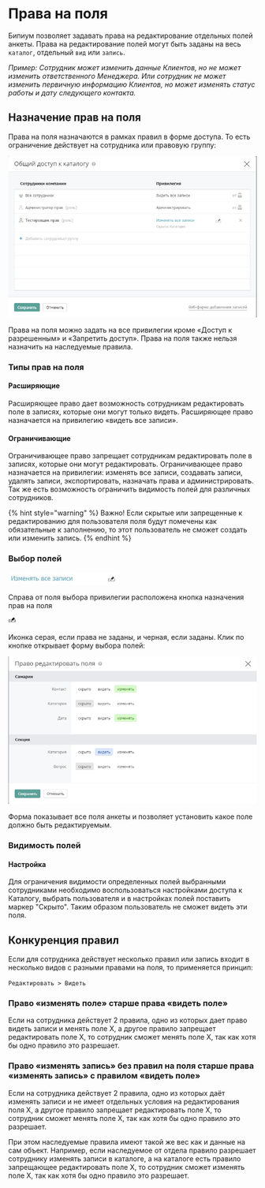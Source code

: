 # Права на поля

Бипиум позволяет задавать права на редактирование отдельных полей анкеты. Права на редактирование полей могут быть заданы на весь `каталог`, отдельный `вид` или `запись`.

_Пример: Сотрудник может изменить данные Клиентов, но не может изменить ответственного Менеджера. Или сотрудник не может изменить первичную информацию Клиентов, но может изменять статус работы и дату следующего контакта._

## Назначение прав на поля

Права на поля назначаются в рамках правил в форме доступа. То есть ограничение действует на сотрудника или правовую группу:

![](../../.gitbook/assets/1.jpg)

Права на поля можно задать на все привилегии кроме «Доступ к разрешенным» и «Запретить доступ». Права на поля также нельзя назначить на наследуемые правила.

### Типы прав на поля

#### Расширяющие

Расширяющее право дает возможность сотрудникам редактировать поле в записях, которые они могут только видеть. Расширяющее право назначается на привилегию «видеть все записи».

#### Ограничивающие

Ограничивающее право запрещает сотрудникам редактировать поле в записях, которые они могут редактировать. Ограничивающее право назначается на привилегии: изменять все записи, создавать записи, удалять записи, экспортировать, назначать права и администрировать. Так же есть возможность ограничить видимость полей для различных сотрудников.

{% hint style="warning" %}
Важно! Если скрытые или запрещенные к редактированию для пользователя поля будут помечены как обязательные к заполнению, то этот пользователь не сможет создать или изменить запись.
{% endhint %}

### Выбор полей

![](<../../.gitbook/assets/3 (2).jpg>)

Справа от поля выбора привилегии расположена кнопка назначения прав на поля&#x20;

![](../../.gitbook/assets/rights-fields-icon.jpg)

Иконка серая, если права не заданы, и черная, если заданы. Клик по кнопке открывает форму выбора полей:

![](../../.gitbook/assets/2.jpg)

Форма показывает все поля анкеты и позволяет установить какое поле должно быть редактируемым.

### Видимость полей

#### Настройка

Для ограничения видимости определенных полей выбранными сотрудниками необходимо воспользоваться настройками доступа к Каталогу, выбрать пользователя и в настройках полей поставить маркер "Скрыто". Таким образом пользователь не сможет видеть эти поля.&#x20;

## Конкуренция правил

Если для сотрудника действует несколько правил или запись входит в несколько видов с разными правами на поля, то применяется принцип:

`Редактировать > Видеть`

### Право «изменять поле» старше права «видеть поле»

Если на сотрудника действует 2 правила, одно из которых дает право видеть записи и менять поле Х, а другое правило запрещает редактировать поле Х, то сотрудник сможет менять поле Х, так как хотя бы одно правило это разрешает.

### Право «изменять запись» без правил на поля старше права «изменять запись» с правилом «видеть поле»

Если на сотрудника действует 2 правила, одно из которых даёт изменять записи и не имеет отдельных условия на редактирования поля Х, а другое правило запрещает редактировать поле Х, то сотрудник сможет менять поле Х, так как хотя бы одно правило это разрешает.

При этом наследуемые правила имеют такой же вес как и данные на сам объект. Например, если наследуемое от отдела правило разрешает сотруднику изменять записи в каталоге, а на каталоге есть правило запрещающее редактировать поле Х, то сотрудник сможет изменять поле Х, так как хотя бы одно правило это разрешает.
